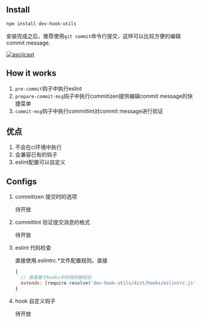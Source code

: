 ## Install

``` bash
npm install dev-hook-utils
```

安装完成之后，推荐使用`git commit`命令行提交，这样可以比较方便的编辑commit message.

[![asciicast](https://asciinema.org/a/OSm2ucL6pFHJd1OX254AlgOVN.png)](https://asciinema.org/a/OSm2ucL6pFHJd1OX254AlgOVN)

## How it works
1. `pre-commit`钩子中执行eslint
1. `prepare-commit-msg`钩子中执行commitizen提供编辑commit message的快捷菜单
1. `commit-msg`钩子中执行commitlint对commit message进行验证

## 优点
1. 不会在ci环境中执行
1. 会兼容已有的钩子
1. eslint配置可以自定义

## Configs
1. commitizen 提交时的选项

    待开放

1. commitlint 验证提交消息的格式

    待开放

1. eslint 代码检查

    直接使用.eslintrc.*文件配置规则。直接
    ``` js
    {
      // 直接基于hooks中的规则做校验
      extends: [require.resolve('dev-hook-utils/dist/hooks/eslintrc.js')]
    }
    ```

1. hook 自定义钩子

    待开放
